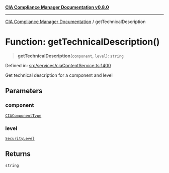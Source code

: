 [**CIA Compliance Manager Documentation v0.8.0**](../README.md)

***

[CIA Compliance Manager Documentation](../globals.md) / getTechnicalDescription

# Function: getTechnicalDescription()

> **getTechnicalDescription**(`component`, `level`): `string`

Defined in: [src/services/ciaContentService.ts:1400](https://github.com/Hack23/cia-compliance-manager/blob/791b5a1b6e700c8b8480de209374e4cb1086330d/src/services/ciaContentService.ts#L1400)

Get technical description for a component and level

## Parameters

### component

[`CIAComponentType`](../type-aliases/CIAComponentType.md)

### level

[`SecurityLevel`](../type-aliases/SecurityLevel.md)

## Returns

`string`
